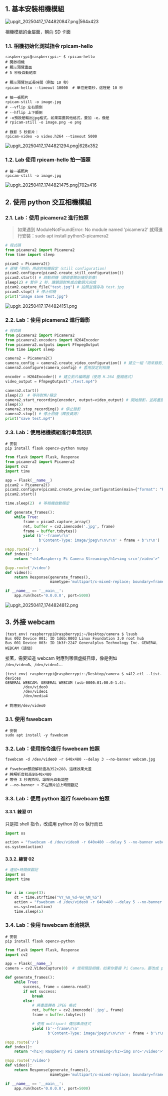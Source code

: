 ## 1. 基本安裝相機模組

![upgit_20250417_1744820847.png|564x423](https://raw.githubusercontent.com/kcwc1029/obsidian-upgit-image/main/2025/04/upgit_20250417_1744820847.png)

相機模組的金屬面，朝向 SD 卡面

### 1.1. 相機初始化測試指令 rpicam-hello

```shell
raspberrypi@raspberrypi:~ $ rpicam-hello
# 開啟相機
# 顯示預覽畫面
# 5 秒後自動結束
```

```shell
# 顯示預覽但延長時間（例如 10 秒）
rpicam-hello --timeout 10000  # 單位是毫秒，這裡是 10 秒

# 拍一張照片
rpicam-still -o image.jpg
# --vflip 左右顛倒
# --hflip 上下顛倒
# -o預設是輸出jpg格式，如果需要其他格式，要加 -e，像是
# rpicam-still -o image.png -e png

# 錄影 5 秒影片：
rpicam-video -o video.h264 --timeout 5000
```

![upgit_20250417_1744821294.png|628x352](https://raw.githubusercontent.com/kcwc1029/obsidian-upgit-image/main/2025/04/upgit_20250417_1744821294.png)

### 1.2. Lab 使用 rpicam-hello 拍一張照

```shell
# 拍一張照片
rpicam-still -o image.jpg
```

![upgit_20250417_1744821475.png|702x416](https://raw.githubusercontent.com/kcwc1029/obsidian-upgit-image/main/2025/04/upgit_20250417_1744821475.png)

## 2. 使用 python 交互相機模組

### 2.1. Lab：使用 picamera2 進行拍照

> 如果遇到 ModuleNotFoundError: No module named 'picamera2'
> 就得進行安裝：sudo apt install python3-picamera2

```python
# 程式碼
from picamera2 import Picamera2
from time import sleep

picam2 = Picamera2()
# 選擇「拍照」用途的相機設定（still configuration）
picam2.configure(picam2.create_still_configuration())
picam2.start() # 啟動相機（鏡頭會開始捕捉影像）
sleep(2) # 暫停 2 秒，讓鏡頭對焦或自動調光完成
picam2.capture_file("test.jpg") # 拍照並儲存為 test.jpg
picam2.stop() # 停止相機
print("image save test.jpg")
```

![upgit_20250417_1744824151.png](https://raw.githubusercontent.com/kcwc1029/obsidian-upgit-image/main/2025/04/upgit_20250417_1744824151.png)

### 2.2. Lab：使用 picamera2 進行錄影

```python
# 程式碼
from picamera2 import Picamera2
from picamera2.encoders import H264Encoder
from picamera2.outputs import FfmpegOutput
from time import sleep

camera2 = Picamera2()
camera_config = camera2.create_video_configuration() # 建立一組「用來錄影」的相機設定（解析度、幀率等）
camera2.configure(camera_config) # 套用設定到相機

encoder = H264Encoder() # 建立影片編碼器（使用 H.264 壓縮格式）
video_output = FfmpegOutput("./test.mp4")

camera2.start()
sleep(2)  # 等待對焦/穩定
camera2.start_recording(encoder, output=video_output) # 開始錄影，並將畫面輸出到指定的影片檔案中
sleep(5)
camera2.stop_recording() # 停止錄影
camera2.stop() # 停止相機（釋放資源）
print("save test.mp4")
```

### 2.3. Lab：使用相機模組進行串流視訊

```
# 安裝
pip install flask opencv-python numpy
```

```python
from flask import Flask, Response
from picamera2 import Picamera2
import cv2
import time

app = Flask(__name__)
picam2 = Picamera2()
picam2.configure(picam2.create_preview_configuration(main={"format": "RGB888", "size": (640, 480)}))
picam2.start()

time.sleep(2)  # 等相機啟動穩定

def generate_frames():
    while True:
        frame = picam2.capture_array()
        ret, buffer = cv2.imencode('.jpg', frame)
        frame = buffer.tobytes()
        yield (b'--frame\r\n'
               b'Content-Type: image/jpeg\r\n\r\n' + frame + b'\r\n')

@app.route('/')
def index():
    return "<h1>Raspberry Pi Camera Streaming</h1><img src='/video'>"

@app.route('/video')
def video():
    return Response(generate_frames(),
                    mimetype='multipart/x-mixed-replace; boundary=frame')

if __name__ == '__main__':
    app.run(host='0.0.0.0', port=5000)
```

![upgit_20250417_1744824812.png](https://raw.githubusercontent.com/kcwc1029/obsidian-upgit-image/main/2025/04/upgit_20250417_1744824812.png)

## 3. 外接 webcam

```
(test_env) raspberrypi@raspberrypi:~/Desktop/camera $ lsusb
Bus 002 Device 001: ID 1d6b:0003 Linux Foundation 3.0 root hub
Bus 001 Device 003: ID 1b3f:2247 Generalplus Technology Inc. GENERAL WEBCAM (這個)
```

接著，需要知道 webcam 對應到哪個虛擬目錄，像是例如 `/dev/video0`、`/dev/video1`...

```
(test_env) raspberrypi@raspberrypi:~/Desktop/camera $ v4l2-ctl --list-devices
GENERAL WEBCAM: GENERAL WEBCAM (usb-0000:01:00.0-1.4):
        /dev/video0
        /dev/video1
        /dev/media4

# 對應到/dev/video0
```

### 3.1. 使用 fswebcam

```
# 安裝
sudo apt install -y fswebcam
```

### 3.2. Lab：使用指令進行 fswebcam 拍照

```shell
fswebcam -d /dev/video0 -r 640x480 --delay 3 --no-banner webcam.jpg

# fswebcam預設解析度為352x288，這樣效果太差
# 將解析度拉高到640x480
# 等待 3 秒再拍照，讓曝光自動調整
# --no-banner ➜ 不在照片加上時間戳記
```

### 3.3. Lab：使用 python 進行 fswebcam 拍照

#### 3.3.1. 練習 01

只是把 shell 指令，改成用 python 的 os 執行而已

```python
import os

action = "fswebcam -d /dev/video0 -r 640x480 --delay 5 --no-banner webcam.jpg"
os.system(action)
```

#### 3.3.2. 練習 02

```python
# 連拍+時間做戳記
import os
import time


for i in range(3):
    dt = time.strftime("%Y_%m_%d-%H_%M_%S")
    action = "fswebcam -d /dev/video0 -r 640x480 --delay 5 --no-banner image" + str(dt) + ".jpg"
    os.system(action)
    time.sleep(5)
```

### 3.4. Lab：使用 fswebcam 串流視訊

```shell
# 安裝
pip install flask opencv-python
```

```python
from flask import Flask, Response
import cv2

app = Flask(__name__)
camera = cv2.VideoCapture(0)  # 使用預設相機，如果你要接 Pi Camera，要改成 picamera2 模式

def generate_frames():
    while True:
        success, frame = camera.read()
        if not success:
            break
        else:
            # 將畫面轉為 JPEG 格式
            ret, buffer = cv2.imencode('.jpg', frame)
            frame = buffer.tobytes()

            # 使用 multipart 傳回串流格式
            yield (b'--frame\r\n'
                   b'Content-Type: image/jpeg\r\n\r\n' + frame + b'\r\n')

@app.route('/')
def index():
    return "<h1>🔴 Raspberry Pi Camera Streaming</h1><img src='/video'>"

@app.route('/video')
def video():
    return Response(generate_frames(),
                    mimetype='multipart/x-mixed-replace; boundary=frame')

if __name__ == '__main__':
    app.run(host='0.0.0.0', port=5000)
```

